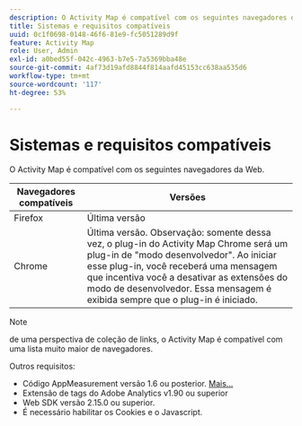 ```yaml
---
description: O Activity Map é compatível com os seguintes navegadores da Web.
title: Sistemas e requisitos compatíveis
uuid: 0c1f0698-0148-46f6-81e9-fc5051289d9f
feature: Activity Map
role: User, Admin
exl-id: a0bed55f-042c-4963-b7e5-7a5369bba48e
source-git-commit: 4af73d19afd8844f814aafd45153cc638aa535d6
workflow-type: tm+mt
source-wordcount: '117'
ht-degree: 53%

---
```


# Sistemas e requisitos compatíveis

O Activity Map é compatível com os seguintes navegadores da Web.

| Navegadores compatíveis | Versões |
|--- |--- |
| Firefox | Última versão |
| Chrome | Última versão. Observação: somente dessa vez, o plug-in do Activity Map Chrome será um plug-in de &quot;modo desenvolvedor&quot;. Ao iniciar esse plug-in, você receberá uma mensagem que incentiva você a desativar as extensões do modo de desenvolvedor. Essa mensagem é exibida sempre que o plug-in é iniciado. |

>[!NOTE]
>
>de uma perspectiva de coleção de links, o Activity Map é compatível com uma lista muito maior de navegadores.

Outros requisitos:

* Código AppMeasurement versão 1.6 ou posterior. [Mais...](/help/analyze/activity-map/activitymap-getting-started/activitymap-enable.md)
* Extensão de tags do Adobe Analytics v1.90 ou superior
* Web SDK versão 2.15.0 ou superior.
* É necessário habilitar os Cookies e o Javascript.
